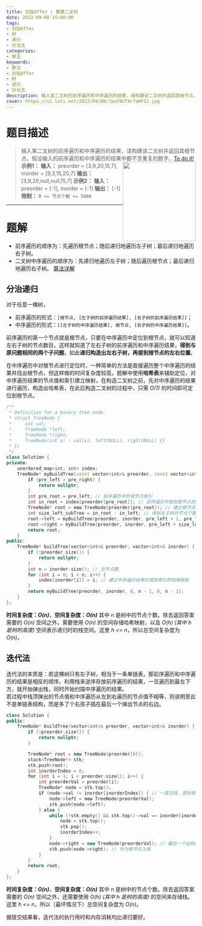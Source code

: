 ```yaml
---
title: 剑指Offer | 重建二叉树
date: 2022-09-08 15:00:00
tags:
- 剑指Offer
- 树
- 递归
- 分治法
categories:
- 算法
keywords:
- 算法
- 剑指Offer
- 树
- 递归
- 分治法
description: 输入某二叉树的前序遍历和中序遍历的结果，请构建该二叉树并返回其根节点。
cover: https://s2.loli.net/2022/09/08/7puFBUT4rfoNP32.jpg
---
```

# 题目描述
> 输入某二叉树的前序遍历和中序遍历的结果，请构建该二叉树并返回其根节点。假设输入的前序遍历和中序遍历的结果中都不含重复的数字。[To do it!](https://leetcode.cn/problems/zhong-jian-er-cha-shu-lcof/)
> <img src='https://assets.leetcode.com/uploads/2021/02/19/tree.jpg' style='float: right; width: 194px; height: 211px'/>
> **示例1：**
> **输入：** preorder = [3,9,20,15,7], inorder = [9,3,15,20,7]
> **输出：** [3,9,20,null,null,15,7]
> **示例2：**
> **输入：** preorder = [-1], inorder = [-1]
> **输出：** [-1]
> **限制：** `0 <= 节点个数 <= 5000`

---

# 题解
- 前序遍历的顺序为：先遍历根节点；随后递归地遍历左子树；最后递归地遍历右子树。
- 二叉树中序遍历的顺序为：先递归地遍历左子树；随后遍历根节点；最后递归地遍历右子树。
[算法详解](https://leetcode.cn/problems/zhong-jian-er-cha-shu-lcof/solution/mian-shi-ti-07-zhong-jian-er-cha-shu-by-leetcode-s/)
## 分治递归
对于任意一棵树，
- 前序遍历的形式：`[根节点, [左子树的前序遍历结果], [右子树的前序遍历结果]]`；
- 中序遍历的形式：`[[左子树的中序遍历结果], 根节点, [右子树的中序遍历结果]]`。  

前序遍历的第一个节点就是根节点，只要在中序遍历中定位到根节点，就可以知道左右子树的节点数目。这样就知道了左右子树的前序遍历和中序遍历结果，**得到与原问题相同的两个子问题**，如此**递归构造出左右子树，再接到根节点的左右位置**。  
  
在中序遍历中对根节点进行定位时，一种简单的方法是直接遍历整个中序遍历的结果并找出根节点，但这样做的时间复杂度较高，题解中使用**哈希表**来辅助定位，对中序遍历结果的节点值和索引建立映射，在构造二叉树之前，先对中序遍历的结果进行遍历，构造出哈希表，在此后构造二叉树的过程中，只需 *O(1)* 的时间即可定位到根节点。
```C++
/**
 * Definition for a binary tree node.
 * struct TreeNode {
 *     int val;
 *     TreeNode *left;
 *     TreeNode *right;
 *     TreeNode(int x) : val(x), left(NULL), right(NULL) {}
 * };
 */
class Solution {
private:
    unordered_map<int, int> index;
    TreeNode* myBuildTree(const vector<int>& preorder, const vector<int>& inorder, int pre_left, int pre_right, int in_left, int in_right) {
        if (pre_left > pre_right) {
            return nullptr;
        }
        int pre_root = pre_left; // 前序遍历中的根节点索引
        int in_root = index[preorder[pre_root]]; // 前序遍历中取到根节点的值，利用哈希表取到中序遍历中的根节点索引
        TreeNode* root = new TreeNode(preorder[pre_root]); // 建立根节点
        int size_left_subTree = in_root - in_left; // 得到左子树的节点个数，辅助计算
        root->left = myBuildTree(preorder, inorder, pre_left + 1, pre_left + size_left_subTree, in_left, in_root - 1); // 递归构造左子树，并连接到根节点
        root->right = myBuildTree(preorder, inorder, pre_left + size_left_subTree + 1, pre_right, in_root + 1, in_right); // 递归构造右子树，并连接到根节点
        return root;
    }
public:
    TreeNode* buildTree(vector<int>& preorder, vector<int>& inorder) {
        if (!preorder.size()) {
            return nullptr;
        }
        int n = inorder.size(); // 总节点数
        for (int i = 0; i < n; i++) {
            index[inorder[i]] = i; // 建立中序遍历结果的值到索引的哈希映射
        }
        return myBuildTree(preorder, inorder, 0, n - 1, 0, n - 1);
    }
};
```
**时间复杂度：_O(n)_**，**空间复杂度：_O(n)_**
其中 n 是树中的节点个数。除去返回答案需要的 *O(n)* 空间之外，需要使用 *O(n)* 的空间存储哈希映射，以及 *O(h) (其中 h 是树的高度)* 空间表示递归时的栈空间。这里 *h <= n*，所以总空间复杂度为 *O(n)*。

## 迭代法
迭代法的本质是：若这棵树只有左子树，相当于一条单链表，那前序遍历和中序遍历的结果是相反的顺序。利用栈来逆序存放前序遍历的结果，一旦遍历到最左下方，就开始弹出栈，同时开始扫描中序遍历的结果。  
若过程中栈顶弹出的节点值和中序遍历从左到右遍历的节点值不相等，则说明至此不是单链表结构，而是多了个右孩子插在最后一个弹出节点的右边。
```C++
class Solution {
public:
    TreeNode* buildTree(vector<int>& preorder, vector<int>& inorder) {
        if (!preorder.size()) {
            return nullptr;
        }

        TreeNode* root = new TreeNode(preorder[0]);
        stack<TreeNode*> stk;
        stk.push(root);
        int inorderIndex = 0;
        for (int i = 1; i < preorder.size(); i++) {
            int preorderVal = preorder[i];
            TreeNode* node = stk.top();
            if (node->val != inorder[inorderIndex]) { // 一直压栈，直到根节点的最左下方，这里入栈的都是某个根节点和它的左子孙
                node->left = new TreeNode(preorderVal);
                stk.push(node->left);
            } else {
                while (!stk.empty() && stk.top()->val == inorder[inorderIndex]) {
                    node = stk.top();
                    stk.pop();
                    inorderIndex++;
                }
                node->right = new TreeNode(preorderVal); // 最后一个出栈的节点有个右孩子
                stk.push(node->right); // 作为根节点入栈
            }
        }
        return root;
    }
};
```
**时间复杂度：_O(n)_**，**空间复杂度：_O(n)_**
其中 n 是树中的节点个数。除去返回答案需要的 *O(n)* 空间之外，还需要使用 *O(h) (其中 h 是树的高度)* 的空间来存储栈。这里 *h <= n*，所以（最坏情况下）总空间复杂度为 *O(n)*。  

据提交结果看，迭代法的执行用时和内存消耗均比递归要好。